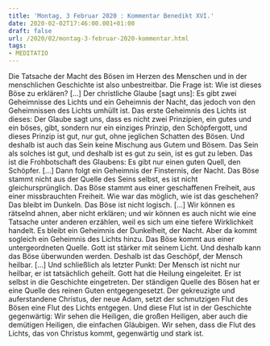```yaml
---
title: 'Montag, 3 Februar 2020 : Kommentar Benedikt XVI.'
date: 2020-02-02T17:46:00.001+01:00
draft: false
url: /2020/02/montag-3-februar-2020-kommentar.html
tags: 
- MEDITATIO
---
```


Die Tatsache der Macht des Bösen im Herzen des Menschen und in der menschlichen Geschichte ist also unbestreitbar. Die Frage ist: Wie ist dieses Böse zu erklären? \[…\] Der christliche Glaube \[sagt uns\]: Es gibt zwei Geheimnisse des Lichts und ein Geheimnis der Nacht, das jedoch von den Geheimnissen des Lichts umhüllt ist. Das erste Geheimnis des Lichts ist dieses: Der Glaube sagt uns, dass es nicht zwei Prinzipien, ein gutes und ein böses, gibt, sondern nur ein einziges Prinzip, den Schöpfergott, und dieses Prinzip ist gut, nur gut, ohne jeglichen Schatten des Bösen. Und deshalb ist auch das Sein keine Mischung aus Gutem und Bösem. Das Sein als solches ist gut, und deshalb ist es gut zu sein, ist es gut zu leben. Das ist die Frohbotschaft des Glaubens: Es gibt nur einen guten Quell, den Schöpfer. \[…\] Dann folgt ein Geheimnis der Finsternis, der Nacht. Das Böse stammt nicht aus der Quelle des Seins selbst, es ist nicht gleichursprünglich. Das Böse stammt aus einer geschaffenen Freiheit, aus einer missbrauchten Freiheit. Wie war das möglich, wie ist das geschehen? Das bleibt im Dunkeln. Das Böse ist nicht logisch. \[…\] Wir können es rätselnd ahnen, aber nicht erklären; und wir können es auch nicht wie eine Tatsache unter anderen erzählen, weil es sich um eine tiefere Wirklichkeit handelt. Es bleibt ein Geheimnis der Dunkelheit, der Nacht. Aber da kommt sogleich ein Geheimnis des Lichts hinzu. Das Böse kommt aus einer untergeordneten Quelle. Gott ist stärker mit seinem Licht. Und deshalb kann das Böse überwunden werden. Deshalb ist das Geschöpf, der Mensch heilbar. \[…\] Und schließlich als letzter Punkt: Der Mensch ist nicht nur heilbar, er ist tatsächlich geheilt. Gott hat die Heilung eingeleitet. Er ist selbst in die Geschichte eingetreten. Der ständigen Quelle des Bösen hat er eine Quelle des reinen Guten entgegengesetzt. Der gekreuzigte und auferstandene Christus, der neue Adam, setzt der schmutzigen Flut des Bösen eine Flut des Lichts entgegen. Und diese Flut ist in der Geschichte gegenwärtig: Wir sehen die Heiligen, die großen Heiligen, aber auch die demütigen Heiligen, die einfachen Gläubigen. Wir sehen, dass die Flut des Lichts, das von Christus kommt, gegenwärtig und stark ist.